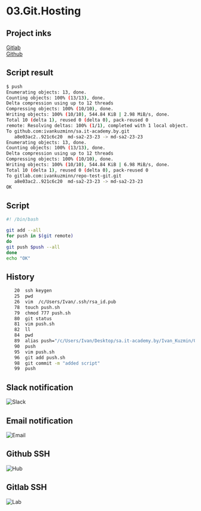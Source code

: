 # **03.Git.Hosting**
## **Project inks**
[Gitlab](https://gitlab.com/ivankuzminn/repo-test-git)<br>
[Github](https://github.com/ivankuzminn/sa.it-academy.by)

## **Script result**
```bash
$ push
Enumerating objects: 13, done.
Counting objects: 100% (13/13), done.
Delta compression using up to 12 threads
Compressing objects: 100% (10/10), done.
Writing objects: 100% (10/10), 544.84 KiB | 2.98 MiB/s, done.
Total 10 (delta 1), reused 0 (delta 0), pack-reused 0
remote: Resolving deltas: 100% (1/1), completed with 1 local object.
To github.com:ivankuzminn/sa.it-academy.by.git
   a8e03ac2..921c6c20  md-sa2-23-23 -> md-sa2-23-23
Enumerating objects: 13, done.
Counting objects: 100% (13/13), done.
Delta compression using up to 12 threads
Compressing objects: 100% (10/10), done.
Writing objects: 100% (10/10), 544.84 KiB | 6.98 MiB/s, done.
Total 10 (delta 1), reused 0 (delta 0), pack-reused 0
To gitlab.com:ivankuzminn/repo-test-git.git
   a8e03ac2..921c6c20  md-sa2-23-23 -> md-sa2-23-23
OK
```
## **Script**
```bash
#! /bin/bash

git add --all
for push in $(git remote)
do
git push $push --all
done
echo "OK"
```
## **History**
```bash
   20  ssh keygen
   25  pwd 
   26  vim  /c/Users/Ivan/.ssh/rsa_id.pub
   78  touch push.sh
   79  chmod 777 push.sh
   80  git status
   81  vim push.sh
   82  ll
   84  pwd
   89  alias push="/c/Users/Ivan/Desktop/sa.it-academy.by/Ivan_Kuzmin/03.Git. Hosting/push.sh"
   90  push
   95  vim push.sh
   96  git add push.sh
   98  git commit -m "added script"
   99  push
```

## Slack notification ##
![Slack](https://github.com/ivankuzminn/sa.it-academy.by/blob/md-sa2-23-23/Ivan_Kuzmin/03.Git.Hosting/images/slack.png)

## Email notification ##
![Email](https://github.com/ivankuzminn/sa.it-academy.by/blob/md-sa2-23-23/Ivan_Kuzmin/03.Git.Hosting/images/mail.png)

## Github SSH ##
![Hub](https://github.com/ivankuzminn/sa.it-academy.by/blob/md-sa2-23-23/Ivan_Kuzmin/03.Git.Hosting/images/sshgithub.png)

## Gitlab SSH ##
![Lab](https://github.com/ivankuzminn/sa.it-academy.by/blob/md-sa2-23-23/Ivan_Kuzmin/03.Git.Hosting/images/sshgitlab.png)
